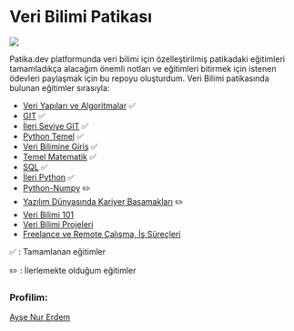 # Veri Bilimi Patikası

![](https://www.hizliresim.com/h0gxmn4)

Patika.dev platformunda veri bilimi için özelleştirilmiş patikadaki eğitimleri tamamladıkça alacağım önemli notları ve eğitimleri bitirmek için istenen ödevleri paylaşmak için bu repoyu oluşturdum. Veri Bilimi patikasında bulunan eğitimler sırasıyla:

- [Veri Yapıları ve Algoritmalar](https://app.patika.dev/moduller/veri-yapilari-ve-algoritmalar) ✅
- [GIT](https://app.patika.dev/moduller/git) ✅
- [İleri Seviye GIT](https://app.patika.dev/moduller/ileri-seviye-git) ✅
- [Python Temel](https://app.patika.dev/moduller/python-temel) ✅
- [Veri Bilimine Giriş](https://app.patika.dev/moduller/veri-bilimine-giris) ✅
- [Temel Matematik](https://app.patika.dev/moduller/temel-matematik) ✅
- [SQL](https://app.patika.dev/moduller/sql) ✅
- [İleri Python](https://app.patika.dev/moduller/ileri-python) ✅
- [Python-Numpy](https://app.patika.dev/moduller/python-numpy) ✏️
- [Yazılım Dünyasında Kariyer Basamakları](https://app.patika.dev/moduller/yazilim-dunyasinda-kariyer-basamaklari) ✏️
- [Veri Bilimi 101](https://app.patika.dev/moduller/veri-bilimi-101)
- [Veri Bilimi Projeleri](https://app.patika.dev/moduller/veri-bilimi-projeleri)
- [Freelance ve Remote Çalışma, İş Süreçleri](https://app.patika.dev/moduller/freelance-ve-remote-calisma-is-surecleri)



✅ : Tamamlanan eğitimler

✏️ : İlerlemekte olduğum eğitimler


### Profilim:

[Ayşe Nur Erdem](https://app.patika.dev/er-ay)
